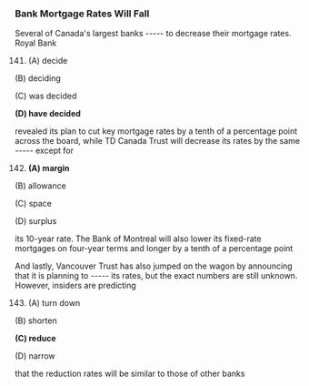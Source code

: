### Bank Mortgage Rates Will Fall
Several of Canada's largest banks ----- to decrease their mortgage rates. Royal Bank

141. (A) decide

(B) deciding

(C) was decided

**(D) have decided**

revealed its plan to cut key mortgage rates by a tenth of a percentage point across the board, while TD Canada Trust will decrease its rates by the same ----- except for

142. **(A) margin**

(B) allowance

(C) space

(D) surplus

its 10-year rate. The Bank of Montreal will also lower its fixed-rate mortgages on four-year terms and longer by a tenth of a percentage point

And lastly, Vancouver Trust has also jumped on the wagon by announcing that it is planning to ----- its rates, but the exact numbers are still unknown. However, insiders are predicting

143. (A) turn down

(B) shorten

**(C) reduce**

(D) narrow

that the reduction rates will be similar to those of other banks

